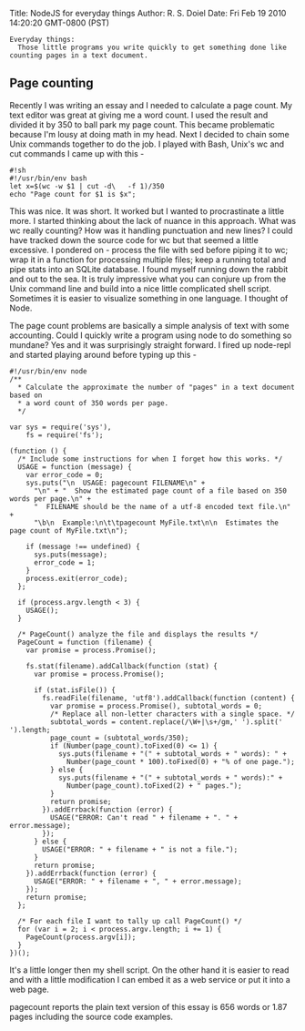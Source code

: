 Title: NodeJS for everyday things
Author: R. S. Doiel
Date: Fri Feb 19 2010 14:20:20 GMT-0800 (PST)

        
    Everyday things:
      Those little programs you write quickly to get something done like counting pages in a text document.

## Page counting ##

Recently I was writing an essay and I needed to calculate a page count.  My text editor was great at giving me a word count.  I used the result and divided it by 350 to ball park my page count.  This became problematic because I'm lousy at doing math in my head.  Next I decided to chain some Unix commands together to do the job.  I played with Bash, Unix's wc and cut commands I came up with this -

    #!sh
    #!/usr/bin/env bash
    let x=$(wc -w $1 | cut -d\   -f 1)/350
    echo "Page count for $1 is $x";

This was nice.  It was short.  It worked but I wanted to procrastinate a little more.  I started thinking about the lack of nuance in this approach.  What was wc really counting?  How was it handling punctuation and new lines?  I could have  tracked down the source code for wc but that seemed a little excessive.  I pondered on - process the file with sed before piping it to wc; wrap it in a function for processing multiple files; keep a running total and pipe stats into an SQLite database.  I found myself running down the rabbit and out to the sea.  It is truly impressive what you can conjure up from the Unix command line and build into a nice little complicated shell script.  Sometimes it is easier to visualize something in one language.  I thought of Node.

The page count problems are basically a simple analysis of text with some accounting.  Could I quickly write a program using node to do something so mundane?  Yes and it was surprisingly straight forward.  I fired up node-repl and started playing around before typing up this -


    #!/usr/bin/env node
    /**
      * Calculate the approximate the number of "pages" in a text document based on
      * a word count of 350 words per page.
      */

    var sys = require('sys'),
        fs = require('fs');
      
    (function () {
      /* Include some instructions for when I forget how this works. */
      USAGE = function (message) {
        var error_code = 0;
        sys.puts("\n  USAGE: pagecount FILENAME\n" +
          "\n" + "  Show the estimated page count of a file based on 350 words per page.\n" +
          "  FILENAME should be the name of a utf-8 encoded text file.\n" +
          "\b\n  Example:\n\t\tpagecount MyFile.txt\n\n  Estimates the page count of MyFile.txt\n");

        if (message !== undefined) {
          sys.puts(message);
          error_code = 1;
        }
        process.exit(error_code);
      };

      if (process.argv.length < 3) {
        USAGE();
      }
    
      /* PageCount() analyze the file and displays the results */
      PageCount = function (filename) {
        var promise = process.Promise();
      
        fs.stat(filename).addCallback(function (stat) {
          var promise = process.Promise();
        
          if (stat.isFile()) {
            fs.readFile(filename, 'utf8').addCallback(function (content) {
              var promise = process.Promise(), subtotal_words = 0;
              /* Replace all non-letter characters with a single space. */
              subtotal_words = content.replace(/\W+|\s+/gm,' ').split(' ').length;
              page_count = (subtotal_words/350);
              if (Number(page_count).toFixed(0) <= 1) {
                sys.puts(filename + "(" + subtotal_words + " words): " + 
                  Number(page_count * 100).toFixed(0) + "% of one page.");
              } else {
                sys.puts(filename + "(" + subtotal_words + " words):" + 
                  Number(page_count).toFixed(2) + " pages.");
              }
              return promise;
            }).addErrback(function (error) {
              USAGE("ERROR: Can't read " + filename + ". " + error.message);
            });
          } else {
            USAGE("ERROR: " + filename + " is not a file.");
          }
          return promise;
        }).addErrback(function (error) {
          USAGE("ERROR: " + filename + ", " + error.message);
        });
        return promise;
      };
    
      /* For each file I want to tally up call PageCount() */
      for (var i = 2; i < process.argv.length; i += 1) {
        PageCount(process.argv[i]);
      }
    })();


It's a little longer then my shell script. On the other hand it is easier to read and with a little modification I can embed it as a web service or put it into a web page.

pagecount reports the plain text version of this essay is 656 words or 1.87 pages including the source code examples.

